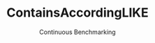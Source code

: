 ---
layout: docu
title: ContainsAccordingLIKE
subtitle: Continuous Benchmarking
selected: Contains_Tpch
expanded: Benchmarking
benchmark: /individual_results/ContainsAccordingLIKE.html
---